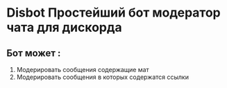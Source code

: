 # Disbot Простейший бот модератор чата для дискорда #

## Бот может :

1. Модерировать сообщения содержащие мат
2. Модерировать сообщения в которых содержатся ссылки 
